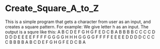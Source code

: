 # Create_Square_A_to_Z
This is a simple program that gets a character from user as an input, and creates a square pattern.
For example:
We give letter h as an input. The output is a squre like this:
A B C D E F G H G F E D C B A
B B                       B B
C   C                   C   C
D     D               D     D
E       E           E       E
F         F       F         F
G           G   G           G
H             H             H
G           G   G           G
F         F       F         F
E       E           E       E
D     D               D     D
C   C                   C   C
B B                       B B
A B C D E F G H G F E D C B A
